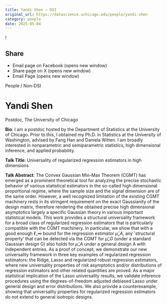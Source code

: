 ```yaml
---
title: Yandi Shen – DSI
original_url: https://datascience.uchicago.edu/people/yandi-shen
category: people
date: 2025-05-04
---
```


<!-- Table-like structure detected -->

!

## Share

* Email page on Facebook (opens new window)
* Share page on X (opens new window)
* Email Page (opens new window)

<!-- Table-like structure detected -->

People / Non-DSI

# Yandi Shen

Postdoc, The University of Chicago

**Bio**: I am a postdoc hosted by the Department of Statistics at the University of Chicago. Prior to this, I obtained my Ph.D. in Statistics at the University of Washington, advised by Fang Han and Daniela Witten. I am broadly interested in nonparametric and semiparametric statistics, high dimensional inference, and applied probability.

**Talk Title**: Universality of regularized regression estimators in high dimensions

**Talk Abstract**: The Convex Gaussian Min-Max Theorem (CGMT) has emerged as a prominent theoretical tool for analyzing the precise stochastic behavior of various statistical estimators in the so-called high dimensional proportional regime, where the sample size and the signal dimension are of the same order. However, a well recognized limitation of the existing CGMT machinery rests in its stringent requirement on the exact Gaussianity of the design matrix, therefore rendering the obtained precise high dimensional asymptotics largely a specific Gaussian theory in various important statistical models. This work provides a structural universality framework for a broad class of regularized regression estimators that is particularly compatible with the CGMT machinery. In particular, we show that with a good enough $\ell\_\infty$ bound for the regression estimator $\hat{\mu}\_A$, any `structural property’ that can be detected via the CGMT for $\hat{\mu}\_G$ (under a standard Gaussian design G) also holds for $\hat{\mu}\_A$ under a general design A with independent entries. As a proof of concept, we demonstrate our new universality framework in three key examples of regularized regression estimators: the Ridge, Lasso and regularized robust regression estimators, where new universality properties of risk asymptotics and/or distributions of regression estimators and other related quantities are proved. As a major statistical implication of the Lasso universality results, we validate inference procedures using the degrees-of-freedom adjusted debiased Lasso under general design and error distributions. We also provide a counterexample, showing that universality properties for regularized regression estimators do not extend to general isotropic designs.